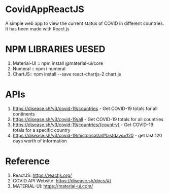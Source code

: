 # CovidAppReactJS
A simple web app to view the current status of COVID in different countries. It has been made with React.js

# NPM LIBRARIES UESED
1. Material-UI :: npm install @material-ui/core
2. Numeral :: npm i numeral
3. ChartJS:: npm install --save react-chartjs-2 chart.js

# APIs
1. https://disease.sh/v3/covid-19/countries - Get COVID-19 totals for all continents
2. https://disease.sh/v3/covid-19/all - Get COVID-19 totals for all countries
3. https://disease.sh/v3​/covid-19​/countries​/{country} - Get COVID-19 totals for a specific country
4. https://disease.sh/v3/covid-19/historical/all?lastdays=120 - get last 120 days worth of information

# Reference
1. ReactJS: https://reactjs.org/
2. COVID API Website: https://disease.sh/docs/#/
3. MATERIAL-UI: https://material-ui.com/
